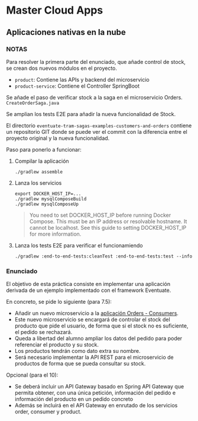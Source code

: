 # Master Cloud Apps

 ## Aplicaciones nativas en la nube
 
 
### NOTAS

Para resolver la primera parte del enunciado, que añade control de stock, se crean dos nuevos módulos en el proyecto.

- `product`: Contiene las APIs y backend del microservicio
- `product-service`: Contiene el Controller SpringBoot

Se añade el paso de verificar stock a la saga en el microservicio Orders. `CreateOrderSaga.java`

Se amplian los tests E2E para añadir la nueva funcionalidad de Stock.

El directorio `eventuate-tram-sagas-examples-customers-and-orders` contiene un repositorio GIT donde se puede ver el commit con la diferencia entre el proyecto original y la nueva funcionalidad.


Paso para ponerlo a funcionar:

1. Compilar la aplicación
    ```
    ./gradlew assemble
    ```
2. Lanza los servicios
    
    ```
    export DOCKER_HOST_IP=...
    ./gradlew mysqlComposeBuild
    ./gradlew mysqlComposeUp
    ```
    
    > You need to set DOCKER_HOST_IP before running Docker Compose. This must be an IP address or resolvable hostname. It cannot be localhost. See this guide to setting DOCKER_HOST_IP for more information.

3. Lanza los tests E2E para verificar el funcionamiendo
    
    ```
    ./gradlew :end-to-end-tests:cleanTest :end-to-end-tests:test --info
    ```



### Enunciado

El objetivo de esta práctica consiste en implementar una aplicación derivada de un ejemplo
implementado con el framework Eventuate.

En concreto, se pide lo siguiente (para 7.5):

- Añadir un nuevo microservicio a la [aplicación Orders - Consumers](https://github.com/eventuate-tram/eventuate-tram-sagas-examples-customers-and-orders).
- Este nuevo microservicio se encargará de controlar el stock del producto que pide el
usuario, de forma que si el stock no es suficiente, el pedido se rechazará.
- Queda a libertad del alumno ampliar los datos del pedido para poder referenciar el
producto y su stock.
- Los productos tendrán como dato extra su nombre.
- Será necesario implementar la API REST para el microservicio de productos de
forma que se pueda consultar su stock.

Opcional (para el 10):

- Se deberá incluir un API Gateway basado en Spring API Gateway que permita
obtener, con una única petición, información del pedido e información del producto
en un pedido concreto
- Además se incluirá en el API Gateway en enrutado de los servicios order, consumer
y product.